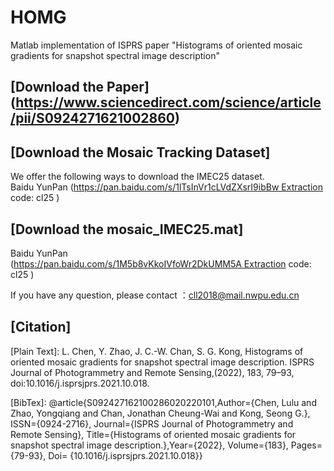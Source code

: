 # HOMG
Matlab implementation of ISPRS paper "Histograms of oriented mosaic gradients for snapshot spectral image description"
## [Download the Paper] (https://www.sciencedirect.com/science/article/pii/S0924271621002860)

## [Download the Mosaic Tracking Dataset]
We offer the following ways to download the IMEC25 dataset.  
Baidu YunPan (https://pan.baidu.com/s/1lTsInVr1cLVdZXsrI9ibBw Extraction code: cl25 )

## [Download the mosaic_IMEC25.mat] 
Baidu YunPan (https://pan.baidu.com/s/1M5b8vKkoIVfoWr2DkUMM5A Extraction code: cl25 )

If you have any question, please contact ：cll2018@mail.nwpu.edu.cn


## [Citation]
[Plain Text]:
L. Chen, Y. Zhao, J. C.-W. Chan, S. G. Kong, Histograms of oriented mosaic gradients for snapshot spectral image description. ISPRS Journal of Photogrammetry and Remote Sensing,(2022),  183, 79–93, doi:10.1016/j.isprsjprs.2021.10.018.

[BibTex]:
@article{S092427162100286020220101,Author={Chen, Lulu and Zhao, Yongqiang and Chan, Jonathan Cheung-Wai and Kong, Seong G.}, ISSN={0924-2716}, Journal={ISPRS Journal of Photogrammetry and Remote Sensing}, Title={Histograms of oriented mosaic gradients for snapshot spectral image description.},Year={2022}, Volume={183}, Pages={79-93}, Doi= {10.1016/j.isprsjprs.2021.10.018}}
